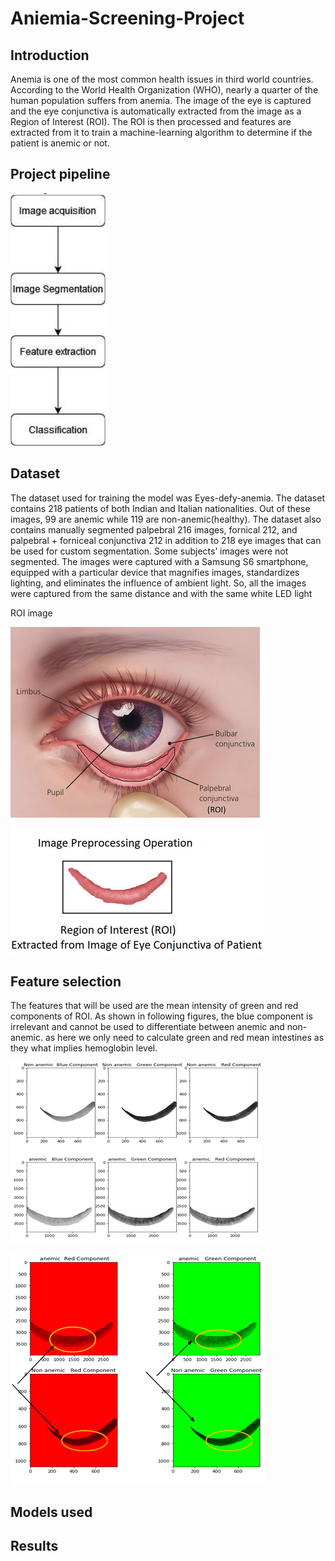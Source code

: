 # Aniemia-Screening-Project

## Introduction
Anemia is one of the most common health issues in third world countries. According to the World Health Organization (WHO), nearly a quarter of the human population suffers from anemia.
The image of the eye is captured and the eye conjunctiva is automatically extracted from the image as a Region of Interest (ROI). The ROI is then processed and features are extracted from it to train a machine-learning algorithm to determine if the patient is anemic or not.

## Project pipeline

![alt text][fig1]

[fig1]:https://github.com/Zeyad-Ayman-Mohamed/Aniemia-Screening-Project/blob/main/images/A1.png

## Dataset
The dataset used for training the model was Eyes-defy-anemia. The dataset contains 218 patients of both Indian and Italian nationalities. Out of these images, 99 are anemic while 119 are non-anemic(healthy). The dataset also contains manually segmented palpebral 216 images, fornical 212, and palpebral + forniceal conjunctiva 212  in addition to 218  eye images that can be used for custom segmentation. Some subjects’ images were not segmented. The images were captured with a Samsung S6 smartphone, equipped with a particular device that magnifies images, standardizes lighting, and eliminates the influence of ambient light. So, all the images were captured from the same distance and with the same white LED light

ROI image 

![alt text][fig2]

[fig2]:https://github.com/Zeyad-Ayman-Mohamed/Aniemia-Screening-Project/blob/main/images/A2.png

![alt text][fig3]

[fig3]:https://github.com/Zeyad-Ayman-Mohamed/Aniemia-Screening-Project/blob/main/images/A3.png


## Feature selection

The features that will be used are the mean intensity of green and red components of ROI.
As shown in following figures, the blue component is irrelevant and cannot be used to differentiate between anemic and non-anemic. as here we only need to calculate green and red mean intestines as they what implies hemoglobin level.

![alt text][fig4]

[fig4]:https://github.com/Zeyad-Ayman-Mohamed/Aniemia-Screening-Project/blob/main/images/A4.png

![alt text][fig5]

[fig5]:https://github.com/Zeyad-Ayman-Mohamed/Aniemia-Screening-Project/blob/main/images/A5.png

## Models used 
## Results



